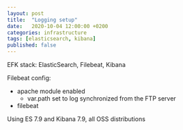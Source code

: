 ```yaml
---
layout: post
title:  "Logging setup"
date:   2020-10-04 12:00:00 +0200
categories: infrastructure
tags: [elasticsearch, kibana]
published: false
---
```


EFK stack: 
ElasticSearch, Filebeat, Kibana

Filebeat config:
- apache module enabled
  - var.path set to log synchronized from the FTP server
- filebeat 

Using ES 7.9 and Kibana 7.9, all OSS distributions